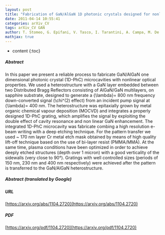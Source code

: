 ```yaml
---
layout: post
title: "Fabrication of GaN/AlGaN 1D photonic crystals designed for nonlinear optical applications"
date: 2011-04-14 10:55:41
categories: arXiv_CV
tags: arXiv_CV GAN
author: T. Stomeo, G. Epifani, V. Tasco, I. Tarantini, A. Campa, M. De Vittorio, A. Passaseo, M. Braccini, M.C. Larciprete, C. Sibilia, F. A. Bovino
mathjax: true
---
```


* content
{:toc}

##### Abstract
In this paper we present a reliable process to fabricate GaN/AlGaN one dimensional photonic crystal (1D-PhC) microcavities with nonlinear optical properties. We used a heterostructure with a GaN layer embedded between two Distributed Bragg Reflectors consisting of AlGaN/GaN multilayers, on sapphire substrate, designed to generate a {\lambda}= 800 nm frequency down-converted signal (\chi^(2) effect) from an incident pump signal at {\lambda}= 400 nm. The heterostructure was epitaxially grown by metal organic chemical vapour deposition (MOCVD) and integrates a properly designed 1D-PhC grating, which amplifies the signal by exploiting the double effect of cavity resonance and non linear GaN enhancement. The integrated 1D-PhC microcavity was fabricate combing a high resolution e-beam writing with a deep etching technique. For the pattern transfer we used ~ 170 nm layer Cr metal etch mask obtained by means of high quality lift-off technique based on the use of bi-layer resist (PMMA/MMA). At the same time, plasma conditions have been optimized in order to achieve deeply etched structures (depth over 1 micron) with a good verticality of the sidewalls (very close to 90°). Gratings with well controlled sizes (periods of 150 nm, 230 nm and 400 nm respectively) were achieved after the pattern is transferred to the GaN/AlGaN heterostructure.

##### Abstract (translated by Google)


##### URL
[https://arxiv.org/abs/1104.2720](https://arxiv.org/abs/1104.2720)

##### PDF
[https://arxiv.org/pdf/1104.2720](https://arxiv.org/pdf/1104.2720)

